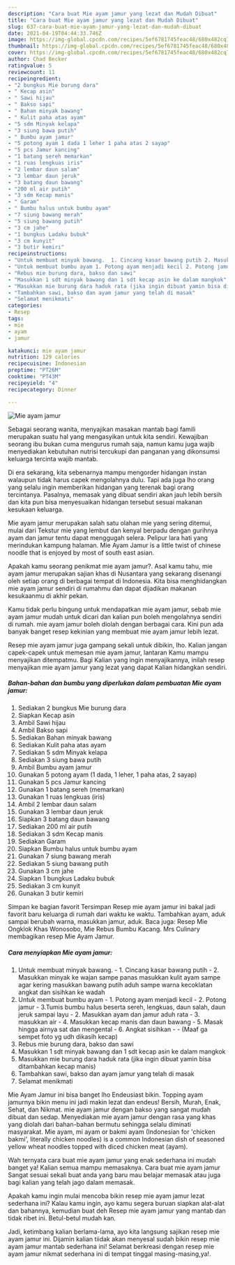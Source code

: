 ```yaml
---
description: "Cara buat Mie ayam jamur yang lezat dan Mudah Dibuat"
title: "Cara buat Mie ayam jamur yang lezat dan Mudah Dibuat"
slug: 637-cara-buat-mie-ayam-jamur-yang-lezat-dan-mudah-dibuat
date: 2021-04-19T04:44:33.746Z
image: https://img-global.cpcdn.com/recipes/5ef6781745feac48/680x482cq70/mie-ayam-jamur-foto-resep-utama.jpg
thumbnail: https://img-global.cpcdn.com/recipes/5ef6781745feac48/680x482cq70/mie-ayam-jamur-foto-resep-utama.jpg
cover: https://img-global.cpcdn.com/recipes/5ef6781745feac48/680x482cq70/mie-ayam-jamur-foto-resep-utama.jpg
author: Chad Becker
ratingvalue: 5
reviewcount: 11
recipeingredient:
- "2 bungkus Mie burung dara"
- " Kecap asin"
- " Sawi hijau"
- " Bakso sapi"
- " Bahan minyak bawang"
- " Kulit paha atas ayam"
- "5 sdm Minyak kelapa"
- "3 siung bawa putih"
- " Bumbu ayam jamur"
- "5 potong ayam 1 dada 1 leher 1 paha atas 2 sayap"
- "5 pcs Jamur kancing"
- "1 batang sereh memarkan"
- "1 ruas lengkuas iris"
- "2 lembar daun salam"
- "3 lembar daun jeruk"
- "3 batang daun bawang"
- "200 ml air putih"
- "3 sdm Kecap manis"
- " Garam"
- " Bumbu halus untuk bumbu ayam"
- "7 siung bawang merah"
- "5 siung bawang putih"
- "3 cm jahe"
- "1 bungkus Ladaku bubuk"
- "3 cm kunyit"
- "3 butir kemiri"
recipeinstructions:
- "Untuk membuat minyak bawang.  1. Cincang kasar bawang putih 2. Masukkan minyak ke wajan sampe panas masukkan kulit ayam sampe agar kering masukkan bawang putih aduh sampe warna kecoklatan angkat dan sisihkan ke wadah"
- "Untuk membuat bumbu ayam 1. Potong ayam menjadi kecil 2. Potong jamur 3.Tumis bumbu halus beserta sereh, lengkuas, daun salah, daun jeruk sampai layu 2. Masukkan ayam dan jamur aduh rata 3. masukkan air 4. Masukkan kecap manis dan daun bawang 5. Masak hingga airnya sat dan mengental 6. Angkat sisihkan  (Maaf ga sempet foto yg udh dikasih kecap)"
- "Rebus mie burung dara, bakso dan sawi"
- "Masukkan 1 sdt minyak bawang dan 1 sdt kecap asin ke dalam mangkok"
- "Masukkan mie burung dara haduk rata (jika ingin dibuat yamin bisa ditambahkan kecap manis)"
- "Tambahkan sawi, bakso dan ayam jamur yang telah di masak"
- "Selamat menikmati"
categories:
- Resep
tags:
- mie
- ayam
- jamur

katakunci: mie ayam jamur 
nutrition: 129 calories
recipecuisine: Indonesian
preptime: "PT26M"
cooktime: "PT43M"
recipeyield: "4"
recipecategory: Dinner

---
```



![Mie ayam jamur](https://img-global.cpcdn.com/recipes/5ef6781745feac48/680x482cq70/mie-ayam-jamur-foto-resep-utama.jpg)

Sebagai seorang wanita, menyajikan masakan mantab bagi famili merupakan suatu hal yang mengasyikan untuk kita sendiri. Kewajiban seorang ibu bukan cuma mengurus rumah saja, namun kamu juga wajib menyediakan kebutuhan nutrisi tercukupi dan panganan yang dikonsumsi keluarga tercinta wajib mantab.

Di era  sekarang, kita sebenarnya mampu mengorder hidangan instan walaupun tidak harus capek mengolahnya dulu. Tapi ada juga lho orang yang selalu ingin memberikan hidangan yang terenak bagi orang tercintanya. Pasalnya, memasak yang dibuat sendiri akan jauh lebih bersih dan kita pun bisa menyesuaikan hidangan tersebut sesuai makanan kesukaan keluarga. 

Mie ayam jamur merupakan salah satu olahan mie yang sering ditemui, mulai dari Tekstur mie yang lembut dan kenyal berpadu dengan gurihnya ayam dan jamur tentu dapat menggugah selera. Pelipur lara hati yang merindukan kampung halaman. Mie Ayam Jamur is a little twist of chinese noodle that is enjoyed by most of south east asian.

Apakah kamu seorang penikmat mie ayam jamur?. Asal kamu tahu, mie ayam jamur merupakan sajian khas di Nusantara yang sekarang disenangi oleh setiap orang di berbagai tempat di Indonesia. Kita bisa menghidangkan mie ayam jamur sendiri di rumahmu dan dapat dijadikan makanan kesukaanmu di akhir pekan.

Kamu tidak perlu bingung untuk mendapatkan mie ayam jamur, sebab mie ayam jamur mudah untuk dicari dan kalian pun boleh mengolahnya sendiri di rumah. mie ayam jamur boleh diolah dengan berbagai cara. Kini pun ada banyak banget resep kekinian yang membuat mie ayam jamur lebih lezat.

Resep mie ayam jamur juga gampang sekali untuk dibikin, lho. Kalian jangan capek-capek untuk memesan mie ayam jamur, lantaran Kamu mampu menyajikan ditempatmu. Bagi Kalian yang ingin menyajikannya, inilah resep menyajikan mie ayam jamur yang lezat yang dapat Kalian hidangkan sendiri.

<!--inarticleads1-->

##### Bahan-bahan dan bumbu yang diperlukan dalam pembuatan Mie ayam jamur:

1. Sediakan 2 bungkus Mie burung dara
1. Siapkan  Kecap asin
1. Ambil  Sawi hijau
1. Ambil  Bakso sapi
1. Sediakan  Bahan minyak bawang
1. Sediakan  Kulit paha atas ayam
1. Sediakan 5 sdm Minyak kelapa
1. Sediakan 3 siung bawa putih
1. Ambil  Bumbu ayam jamur
1. Gunakan 5 potong ayam (1 dada, 1 leher, 1 paha atas, 2 sayap)
1. Gunakan 5 pcs Jamur kancing
1. Gunakan 1 batang sereh (memarkan)
1. Gunakan 1 ruas lengkuas (iris)
1. Ambil 2 lembar daun salam
1. Gunakan 3 lembar daun jeruk
1. Siapkan 3 batang daun bawang
1. Sediakan 200 ml air putih
1. Sediakan 3 sdm Kecap manis
1. Sediakan  Garam
1. Siapkan  Bumbu halus untuk bumbu ayam
1. Gunakan 7 siung bawang merah
1. Sediakan 5 siung bawang putih
1. Gunakan 3 cm jahe
1. Siapkan 1 bungkus Ladaku bubuk
1. Sediakan 3 cm kunyit
1. Gunakan 3 butir kemiri


Simpan ke bagian favorit Tersimpan Resep mie ayam jamur ini bakal jadi favorit baru keluarga di rumah dari waktu ke waktu. Tambahkan ayam, aduk sampai berubah warna, masukkan jamur, aduk. Baca juga: Resep Mie Ongklok Khas Wonosobo, Mie Rebus Bumbu Kacang. Mrs Culinary membagikan resep Mie Ayam Jamur. 

<!--inarticleads2-->

##### Cara menyiapkan Mie ayam jamur:

1. Untuk membuat minyak bawang.  - 1. Cincang kasar bawang putih - 2. Masukkan minyak ke wajan sampe panas masukkan kulit ayam sampe agar kering masukkan bawang putih aduh sampe warna kecoklatan angkat dan sisihkan ke wadah
1. Untuk membuat bumbu ayam - 1. Potong ayam menjadi kecil - 2. Potong jamur - 3.Tumis bumbu halus beserta sereh, lengkuas, daun salah, daun jeruk sampai layu - 2. Masukkan ayam dan jamur aduh rata - 3. masukkan air - 4. Masukkan kecap manis dan daun bawang - 5. Masak hingga airnya sat dan mengental - 6. Angkat sisihkan -  - (Maaf ga sempet foto yg udh dikasih kecap)
1. Rebus mie burung dara, bakso dan sawi
1. Masukkan 1 sdt minyak bawang dan 1 sdt kecap asin ke dalam mangkok
1. Masukkan mie burung dara haduk rata (jika ingin dibuat yamin bisa ditambahkan kecap manis)
1. Tambahkan sawi, bakso dan ayam jamur yang telah di masak
1. Selamat menikmati


Mie Ayam Jamur ini bisa banget lho Endeusiast bikin. Topping ayam jamurnya bikin menu ini jadi makin lezat dan endeus! Bersih, Murah, Enak, Sehat, dan Nikmat. mie ayam jamur dengan bakso yang sangat mudah dibuat dan sedap. Menyediakan mie ayam jamur dengan rasa yang khas yang diolah dari bahan-bahan bermutu sehingga selalu diminati masyarakat. Mie ayam, mi ayam or bakmi ayam (Indonesian for &#39;chicken bakmi&#39;, literally chicken noodles) is a common Indonesian dish of seasoned yellow wheat noodles topped with diced chicken meat (ayam). 

Wah ternyata cara buat mie ayam jamur yang enak sederhana ini mudah banget ya! Kalian semua mampu memasaknya. Cara buat mie ayam jamur Sangat sesuai sekali buat anda yang baru mau belajar memasak atau juga bagi kalian yang telah jago dalam memasak.

Apakah kamu ingin mulai mencoba bikin resep mie ayam jamur lezat sederhana ini? Kalau kamu ingin, ayo kamu segera buruan siapkan alat-alat dan bahannya, kemudian buat deh Resep mie ayam jamur yang mantab dan tidak ribet ini. Betul-betul mudah kan. 

Jadi, ketimbang kalian berlama-lama, ayo kita langsung sajikan resep mie ayam jamur ini. Dijamin kalian tiidak akan menyesal sudah bikin resep mie ayam jamur mantab sederhana ini! Selamat berkreasi dengan resep mie ayam jamur nikmat sederhana ini di tempat tinggal masing-masing,ya!.

